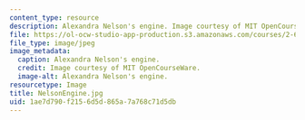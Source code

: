 ```yaml
---
content_type: resource
description: Alexandra Nelson's engine. Image courtesy of MIT OpenCourseWare.
file: https://ol-ocw-studio-app-production.s3.amazonaws.com/courses/2-670-mechanical-engineering-tools-january-iap-2004/1ae7d790f2156d5d865a7a768c71d5db_NelsonEngine.jpg
file_type: image/jpeg
image_metadata:
  caption: Alexandra Nelson's engine.
  credit: Image courtesy of MIT OpenCourseWare.
  image-alt: Alexandra Nelson's engine.
resourcetype: Image
title: NelsonEngine.jpg
uid: 1ae7d790-f215-6d5d-865a-7a768c71d5db
---
```

